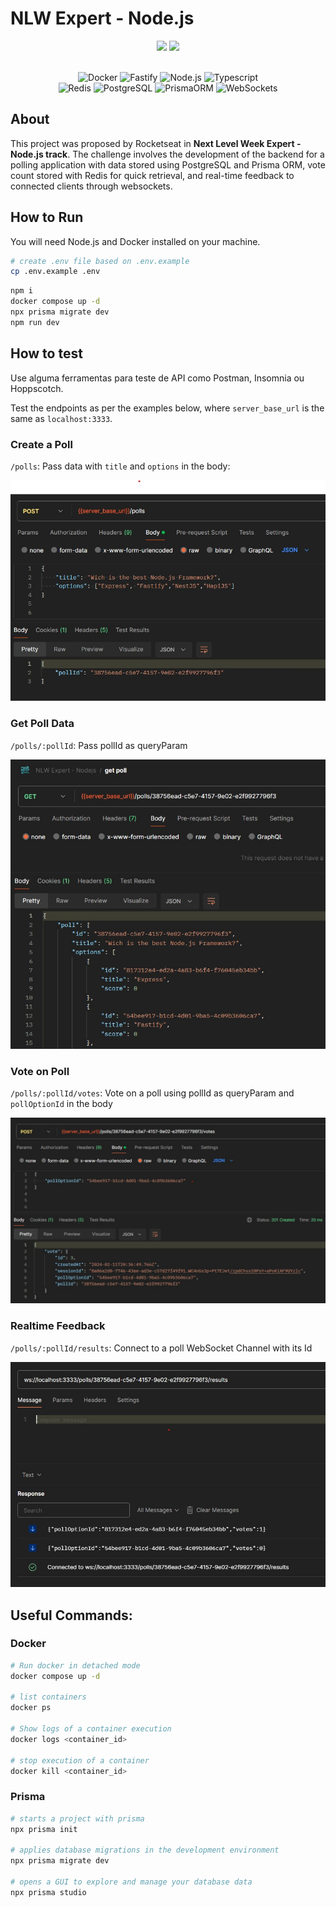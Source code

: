 # NLW Expert - Node.js

<div align="center">
  <img src="https://img.shields.io/github/repo-size/powluiz/next_level_week_expert?style=for-the-badge" />
  <img src="https://img.shields.io/github/last-commit/powluiz/next_level_week_expert?style=for-the-badge" />
</div>
<br>
<p align="center">
<img alt="Docker" src="https://img.shields.io/badge/docker-00599C.svg?style=for-the-badge&logo=docker&logoColor=white">
<img alt="Fastify" src="https://img.shields.io/badge/fastify-000000?style=for-the-badge&logo=fastify&logoColor=white">
<img alt="Node.js" src="https://img.shields.io/badge/node.js-43853D?style=for-the-badge&logo=node.js&logoColor=white">
<img alt="Typescript" src="https://img.shields.io/badge/TypeScript-007ACC?style=for-the-badge&logo=typescript&logoColor=white">
<br>
<img alt="Redis" src="https://img.shields.io/badge/redis-%23DD0031.svg?&style=for-the-badge&logo=redis&logoColor=white">
<img alt="PostgreSQL" src="https://img.shields.io/badge/PostgreSQL-316192?style=for-the-badge&logo=postgresql&logoColor=white">
<img alt="PrismaORM" src="https://img.shields.io/badge/prisma-000000?style=for-the-badge&logo=prisma&logoColor=white">
<img alt="WebSockets" src="https://img.shields.io/badge/websockets-FFA116?style=for-the-badge&logo=websockets&logoColor=white">
</p>

## About

This project was proposed by Rocketseat in <strong>Next Level Week Expert - Node.js track</strong>. The challenge involves the development of the backend for a polling application with data stored using PostgreSQL and Prisma ORM, vote count stored with Redis for quick retrieval, and real-time feedback to connected clients through websockets.

## How to Run

You will need Node.js and Docker installed on your machine.

```bash
# create .env file based on .env.example
cp .env.example .env
```

```bash
npm i
docker compose up -d
npx prisma migrate dev
npm run dev
```

## How to test

Use alguma ferramentas para teste de API como Postman, Insomnia ou Hoppscotch.

Test the endpoints as per the examples below, where `server_base_url` is the same as `localhost:3333`.

### Create a Poll

`/polls`: Pass data with `title` and `options` in the body:

<img src = "./examples/create-poll.jpg"></img>

### Get Poll Data

`/polls/:pollId`: Pass pollId as queryParam

<img src = "./examples/get-poll.jpg"></img>

### Vote on Poll

`/polls/:pollId/votes`: Vote on a poll using pollId as queryParam and `pollOptionId` in the body

<img src = "./examples/vote-on-poll.jpg"></img>

### Realtime Feedback

`/polls/:pollId/results`: Connect to a poll WebSocket Channel with its Id

<img src = "./examples/ws.jpg"></img>

## Useful Commands:

### Docker

```bash
# Run docker in detached mode
docker compose up -d

# list containers
docker ps

# Show logs of a container execution
docker logs <container_id>

# stop execution of a container
docker kill <container_id>
```

### Prisma

```bash
# starts a project with prisma
npx prisma init

# applies database migrations in the development environment
npx prisma migrate dev

# opens a GUI to explore and manage your database data
npx prisma studio
```
